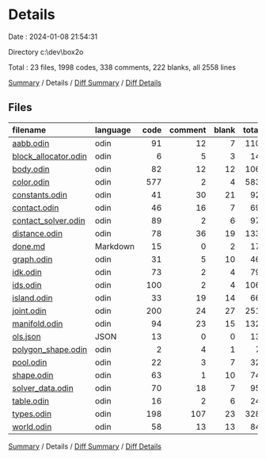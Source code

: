 # Details

Date : 2024-01-08 21:54:31

Directory c:\\dev\\box2o

Total : 23 files,  1998 codes, 338 comments, 222 blanks, all 2558 lines

[Summary](results.md) / Details / [Diff Summary](diff.md) / [Diff Details](diff-details.md)

## Files
| filename | language | code | comment | blank | total |
| :--- | :--- | ---: | ---: | ---: | ---: |
| [aabb.odin](/aabb.odin) | odin | 91 | 12 | 7 | 110 |
| [block_allocator.odin](/block_allocator.odin) | odin | 6 | 5 | 3 | 14 |
| [body.odin](/body.odin) | odin | 82 | 12 | 12 | 106 |
| [color.odin](/color.odin) | odin | 577 | 2 | 4 | 583 |
| [constants.odin](/constants.odin) | odin | 41 | 30 | 21 | 92 |
| [contact.odin](/contact.odin) | odin | 46 | 16 | 7 | 69 |
| [contact_solver.odin](/contact_solver.odin) | odin | 89 | 2 | 6 | 97 |
| [distance.odin](/distance.odin) | odin | 78 | 36 | 19 | 133 |
| [done.md](/done.md) | Markdown | 15 | 0 | 2 | 17 |
| [graph.odin](/graph.odin) | odin | 31 | 5 | 10 | 46 |
| [idk.odin](/idk.odin) | odin | 73 | 2 | 4 | 79 |
| [ids.odin](/ids.odin) | odin | 100 | 2 | 4 | 106 |
| [island.odin](/island.odin) | odin | 33 | 19 | 14 | 66 |
| [joint.odin](/joint.odin) | odin | 200 | 24 | 27 | 251 |
| [manifold.odin](/manifold.odin) | odin | 94 | 23 | 15 | 132 |
| [ols.json](/ols.json) | JSON | 13 | 0 | 0 | 13 |
| [polygon_shape.odin](/polygon_shape.odin) | odin | 2 | 4 | 1 | 7 |
| [pool.odin](/pool.odin) | odin | 22 | 3 | 7 | 32 |
| [shape.odin](/shape.odin) | odin | 63 | 1 | 10 | 74 |
| [solver_data.odin](/solver_data.odin) | odin | 70 | 18 | 7 | 95 |
| [table.odin](/table.odin) | odin | 16 | 2 | 6 | 24 |
| [types.odin](/types.odin) | odin | 198 | 107 | 23 | 328 |
| [world.odin](/world.odin) | odin | 58 | 13 | 13 | 84 |

[Summary](results.md) / Details / [Diff Summary](diff.md) / [Diff Details](diff-details.md)